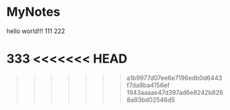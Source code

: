 # MyNotes
hello world!!!
111
222

333
<<<<<<< HEAD
=======
>>>>>>> a1b9977d07ee6e7196edb0d6443f7da8ba4156ef
>>>>>>> 1943aaaae47d397ad6e8242b8268a93bd02546d5

